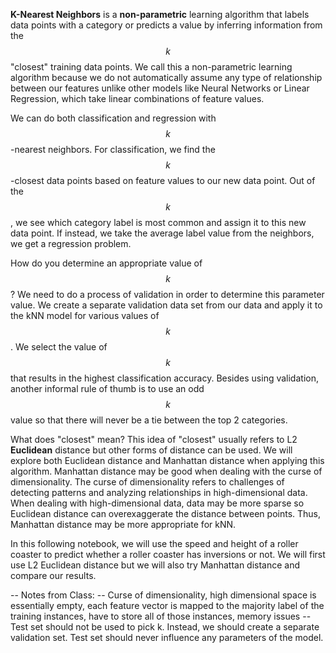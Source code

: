 **K-Nearest Neighbors** is a **non-parametric** learning algorithm that labels data points with a category or predicts a value by inferring information from the $$k$$ "closest" training data points. We call this a non-parametric learning algorithm because we do not automatically assume any type of relationship between our features unlike other models like Neural Networks or Linear Regression, which take linear combinations of feature values.

We can do both classification and regression with $$k$$-nearest neighbors. For classification, we find the $$k$$-closest data points based on feature values to our new data point. Out of the $$k$$, we see which category label is most common and assign it to this new data point. If instead, we take the average label value from the neighbors, we get a regression problem.

How do you determine an appropriate value of $$k$$? We need to do a process of validation in order to determine this parameter value. We create a separate validation data set from our data and apply it to the kNN model for various values of $$k$$. We select the value of $$k$$ that results in the highest classification accuracy. Besides using validation, another informal rule of thumb is to use an odd $$k$$ value so that there will never be a tie between the top 2 categories. 

What does "closest" mean? This idea of "closest" usually refers to L2 **Euclidean** distance but other forms of distance can be used. We will explore both Euclidean distance and Manhattan distance when applying this algorithm. Manhattan distance may be good when dealing with the curse of dimensionality. The curse of dimensionality refers to challenges of detecting patterns and analyzing relationships in high-dimensional data. When dealing with high-dimensional data, data may be more sparse so Euclidean distance can overexaggerate the distance between points. Thus, Manhattan distance may be more appropriate for kNN. 

In this following notebook, we will use the speed and height of a roller coaster to predict whether a roller coaster has inversions or not. We will first use L2 Euclidean distance but we will also try Manhattan distance and compare our results. 


-- Notes from Class:
-- Curse of dimensionality, high dimensional space is essentially empty, each feature vector is mapped to the majority label of the training instances, have to store all of those instances, memory issues
-- Test set should not be used to pick k. Instead, we should create a separate validation set. Test set should never influence any parameters of the model.
